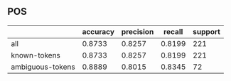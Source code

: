
## POS

|                  | accuracy | precision | recall | support |
|------------------|----------|-----------|--------|---------|
| all              | 0.8733   | 0.8257    | 0.8199 | 221     |
| known-tokens     | 0.8733   | 0.8257    | 0.8199 | 221     |
| ambiguous-tokens | 0.8889   | 0.8015    | 0.8345 | 72      |

